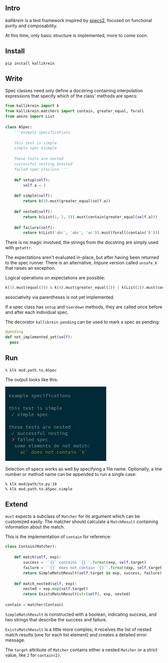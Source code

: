 ## Intro
_kallikrein_ is a test framework inspired by [specs2], focused on functional
purity and composability.

At this time, only basic structure is implemented, more to come soon.

## Install
```
pip install kallikrein
```

## Write
Spec classes need only define a docstring containing interpolation expressions
that specify which of the class' methods are specs:

```python
from kallikrein import k
from kallikrein.matchers import contain, greater_equal, forall
from amino import List

class ASpec:
    '''example specifications

    this test is simple
    simple spec $simple

    these tests are nested
    successful nesting $nested
    failed spec $failure '''

    def setup(self):
        self.a = 3

    def simple(self):
        return k(3).must(greater_equal(self.a))

    def nested(self):
        return k(List(1, 2, 3)).must(contain(greater_equal(self.a)))

    def failure(self):
        return k(List('abc', 'abc', 'ac')).must(forall(contain('b')))
```

There is no magic involved, the strings from the docstring are simply used with
`getattr`.

The expectations aren't evaluated in-place, but after having been returned to
the spec runner. There is an alternative, impure version called `unsafe_k` that
raises an exception.

Logical operations on expectations are possible:
```python
k(3).must(equal(3)) & k(4).must(greater_equal(2)) | k(List(2)).must(contain(2))
```
associativity via parentheses is not yet implemented.

If a spec class has `setup` and `teardown` methods, they are called once before
and after each individual spec.

The decorator `kallikrein.pending` can be used to mark a spec as pending:
```python
@pending
def not_implemented_yet(self):
  pass
```

## Run
```
% klk mod.path.to.ASpec
```
The output looks like this:

![output](img/output.jpg)

Selection of specs works as well by specifying a file name.
Optionally, a line number or method name can be appended to run a single case:

```
% klk mod/path/to.py:18
% klk mod.path.to.ASpec.simple
```

## Extend
`must` expects a subclass of `Matcher` for its argument which can be
customized easily. The matcher should calculate a `MatchResult` containing
information about the match.

This is the implementation of `contain` for reference:

```python
class Contain(Matcher):

    def match(self, exp):
        success = '`{}` contains `{}`'.format(exp, self.target)
        failure = '`{}` does not contain `{}`'.format(exp, self.target)
        return SimpleMatchResult(self.target in exp, success, failure)

    def match_nested(self, exp):
        nested = exp.map(self.target)
        return ExistsMatchResult(str(self), exp, nested)

contain = matcher(Contain)
```
`SimpleMatchResult` is constructed with a boolean, indicating success, and two
strings that describe the success and failure.

`ExistsMatchResult` is a little more complex; it receives the list of nested
match results (one for each list element) and creates a detailed error
message.

The `target` attribute of `Matcher` contains either a nested `Matcher` or a
strict value, like `2` for `contain(2)`.

[specs2]: https://github.com/etorreborre/specs2
